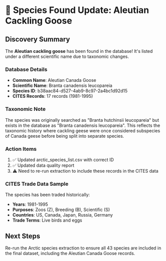 # 🎉 Species Found Update: Aleutian Cackling Goose

## Discovery Summary

The **Aleutian cackling goose** has been found in the database! It's listed under a different scientific name due to taxonomic changes.

### Database Details

- **Common Name**: Aleutian Canada Goose
- **Scientific Name**: Branta canadensis leucopareia
- **Species ID**: b38aac84-d527-4ab9-8c97-2a4bc1d92d15
- **CITES Records**: 17 records (1981-1995)

### Taxonomic Note

The species was originally searched as "Branta hutchinsii leucopareia" but exists in the database as "Branta canadensis leucopareia". This reflects the taxonomic history where cackling geese were once considered subspecies of Canada geese before being split into separate species.

### Action Items

1. ✅ Updated arctic_species_list.csv with correct ID
2. ✅ Updated data quality report
3. ⚠️ Need to re-run extraction to include these records in the CITES data

### CITES Trade Data Sample

The species has been traded historically:
- **Years**: 1981-1995
- **Purposes**: Zoos (Z), Breeding (B), Scientific (S)
- **Countries**: US, Canada, Japan, Russia, Germany
- **Trade Terms**: Live birds and eggs

## Next Steps

Re-run the Arctic species extraction to ensure all 43 species are included in the final dataset, including the Aleutian Canada Goose records.